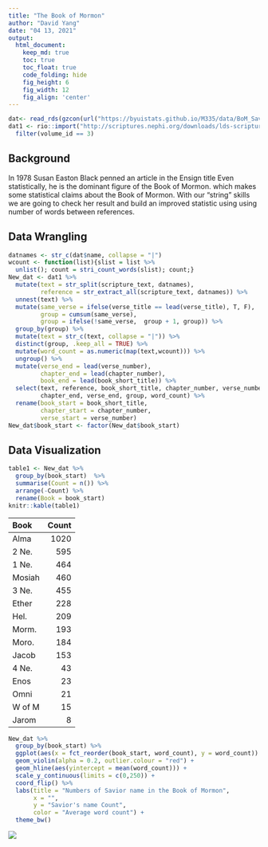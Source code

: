 ```yaml
---
title: "The Book of Mormon"
author: "David Yang"
date: "04 13, 2021"
output:
  html_document:  
    keep_md: true
    toc: true
    toc_float: true
    code_folding: hide
    fig_height: 6
    fig_width: 12
    fig_align: 'center'
---
```







```r
dat<- read_rds(gzcon(url("https://byuistats.github.io/M335/data/BoM_SaviorNames.rds")))
dat1 <- rio::import("http://scriptures.nephi.org/downloads/lds-scriptures.csv.zip") %>%
  filter(volume_id == 3)
```

## Background

In 1978 Susan Easton Black penned an article in the Ensign title Even statistically, he is the dominant figure of the Book of Mormon. which makes some statistical claims about the Book of Mormon. With our “string” skills we are going to check her result and build an improved statistic using using number of words between references.

## Data Wrangling


```r
datnames <- str_c(dat$name, collapse = "|")
wcount <- function(list){slist = list %>% 
  unlist(); count = stri_count_words(slist); count;}
New_dat <- dat1 %>% 
  mutate(text = str_split(scripture_text, datnames), 
         reference = str_extract_all(scripture_text, datnames)) %>% 
  unnest(text) %>% 
  mutate(same_verse = ifelse(verse_title == lead(verse_title), T, F),
         group = cumsum(same_verse),
         group = ifelse(!same_verse,  group + 1, group)) %>% 
  group_by(group) %>% 
  mutate(text = str_c(text, collapse = "|")) %>%
  distinct(group, .keep_all = TRUE) %>% 
  mutate(word_count = as.numeric(map(text,wcount))) %>% 
  ungroup() %>% 
  mutate(verse_end = lead(verse_number),
         chapter_end = lead(chapter_number),
         book_end = lead(book_short_title)) %>% 
  select(text, reference, book_short_title, chapter_number, verse_number, book_end, 
         chapter_end, verse_end, group, word_count) %>% 
  rename(book_start = book_short_title, 
         chapter_start = chapter_number, 
         verse_start = verse_number)
New_dat$book_start <- factor(New_dat$book_start)
```

## Data Visualization


```r
table1 <- New_dat %>%  
  group_by(book_start)  %>% 
  summarise(Count = n()) %>% 
  arrange(-Count) %>% 
  rename(Book = book_start) 
knitr::kable(table1) 
```



|Book   | Count|
|:------|-----:|
|Alma   |  1020|
|2 Ne.  |   595|
|1 Ne.  |   464|
|Mosiah |   460|
|3 Ne.  |   455|
|Ether  |   228|
|Hel.   |   209|
|Morm.  |   193|
|Moro.  |   184|
|Jacob  |   153|
|4 Ne.  |    43|
|Enos   |    23|
|Omni   |    21|
|W of M |    15|
|Jarom  |     8|



```r
New_dat %>% 
  group_by(book_start) %>% 
  ggplot(aes(x = fct_reorder(book_start, word_count), y = word_count)) +
  geom_violin(alpha = 0.2, outlier.colour = "red") +
  geom_hline(aes(yintercept = mean(word_count))) + 
  scale_y_continuous(limits = c(0,250)) +
  coord_flip() %>% 
  labs(title = "Numbers of Savior name in the Book of Mormon", 
       x = "", 
       y = "Savior's name Count", 
       color = "Average word count") +
  theme_bw()
```

![](The-Book-Of-Mormon_files/figure-html/unnamed-chunk-2-1.png)<!-- -->
